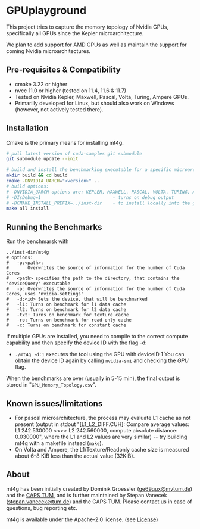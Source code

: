 # GPUplayground

This project tries to capture the memory topology of Nvidia GPUs, specifically all GPUs since the Kepler microarchitecture.

We plan to add support for AMD GPUs as well as maintain the support for coming Nvidia microarchitectures.

## Pre-requisites & Compatibility

- cmake 3.22 or higher
- nvcc 11.0 or higher (tested on 11.4, 11.6 & 11.7)
- Tested on Nvidia Kepler, Maxwell, Pascal, Volta, Turing, Ampere GPUs.
- Primarilly developed for Linux, but should also work on Windows (however, not actively tested there).

## Installation

Cmake is the primary means for installing mt4g.

```bash
# pull latest version of cuda-samples git submodule
git submodule update --init

# build and install the benchmarking executable for a specific microarchitecture
mkdir build && cd build
cmake -DNVIDIA_UARCH="<version>" ..
# build options:
# -DNVIDIA_UARCH options are: KEPLER, MAXWELL, PASCAL, VOLTA, TURING, AMPERE
# -DIsDebug=1                           - turns on debug output
# -DCMAKE_INSTALL_PREFIX=../inst-dir    - to install locally into the git repo folder
make all install
```
## Running the Benchmarks

Run the benchmarsk with

```
../inst-dir/mt4g
# options:
#   -p:<path>:
#   	Overwrites the source of information for the number of Cuda Cores
# 	<path> specifies the path to the directory, that contains the 'deviceQuery' executable
#   -p: Overwrites the source of information for the number of Cuda Cores, uses 'nvidia-settings'
#   -d:<id> Sets the device, that will be benchmarked
#   -l1: Turns on benchmark for l1 data cache
#   -l2: Turns on benchmark for l2 data cache
#   -txt: Turns on benchmark for texture cache
#   -ro: Turns on benchmark for read-only cache
#   -c: Turns on benchmark for constant cache
```
If multiple GPUs are installed, you need to compile to the correct compute capability and then specify the device ID with the flag -d:
- `./mt4g -d:1` executes the tool using the GPU with deviceID 1
You can obtain the device ID again by calling `nvidia-smi` and checking the _GPU_ flag.

When the benchmarks are over (usually in 5-15 min), the final output is stored in "`GPU_Memory_Topology.csv`".

## Known issues/limitations

- For pascal microarchitecture, the process may evaluate L1 cache as not present (output in stdout "[L1_L2_DIFF.CUH]: Compare average values: L1 242.530000 <<>> L2 242.560000, compute absolute distance: 0.030000", where the L1 and L2 values are very similar) -- try building mt4g with a makefile instead (`make`).
- On Volta and Ampere, the L1/Texture/Readonly cache size is measured about 6–8 KiB less than the actual value (32KiB).

## About

mt4g has been initially created by Dominik Groessler (ge69qux@mytum.de) and the [CAPS TUM](https://www.ce.cit.tum.de/en/caps/homepage/), and is further maintained by Stepan Vanecek (stepan.vanecek@tum.de)  and the CAPS TUM. Please contact us in case of questions, bug reporting etc.

mt4g is available under the Apache-2.0 license. (see [License](https://github.com/caps-tum/mt4g/blob/master/LICENSE))
